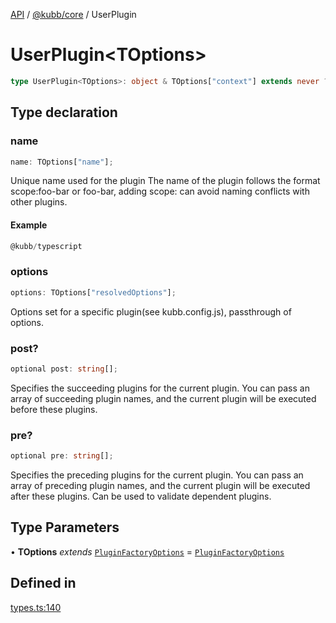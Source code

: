 [API](../../../packages.md) / [@kubb/core](../index.md) / UserPlugin

# UserPlugin\<TOptions\>

```ts
type UserPlugin<TOptions>: object & TOptions["context"] extends never ? object : object;
```

## Type declaration

### name

```ts
name: TOptions["name"];
```

Unique name used for the plugin
The name of the plugin follows the format scope:foo-bar or foo-bar, adding scope: can avoid naming conflicts with other plugins.

#### Example

```ts
@kubb/typescript
```

### options

```ts
options: TOptions["resolvedOptions"];
```

Options set for a specific plugin(see kubb.config.js), passthrough of options.

### post?

```ts
optional post: string[];
```

Specifies the succeeding plugins for the current plugin. You can pass an array of succeeding plugin names, and the current plugin will be executed before these plugins.

### pre?

```ts
optional pre: string[];
```

Specifies the preceding plugins for the current plugin. You can pass an array of preceding plugin names, and the current plugin will be executed after these plugins.
Can be used to validate dependent plugins.

## Type Parameters

• **TOptions** *extends* [`PluginFactoryOptions`](PluginFactoryOptions.md) = [`PluginFactoryOptions`](PluginFactoryOptions.md)

## Defined in

[types.ts:140](https://github.com/kubb-project/kubb/blob/7f30045af96d8c89b6cda0a30f7535f095a0cb45/packages/core/src/types.ts#L140)
